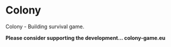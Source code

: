# Colony
Colony - Building survival game.

<b>Please consider supporting the development... colony-game.eu
